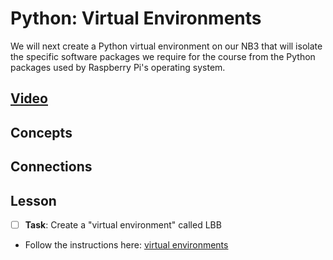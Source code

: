 # Python: Virtual Environments
We will next create a Python virtual environment on our NB3 that will isolate the specific software packages we require for the course from the Python packages used by Raspberry Pi's operating system.

## [Video](https://vimeo.com/??????)

## Concepts

## Connections

## Lesson

- [ ] **Task**: Create a "virtual environment" called LBB
- Follow the instructions here: [virtual environments](../../../boxes/python/virtual_environments/README.md)
